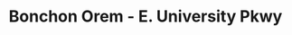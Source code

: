 ---
layout: place
title: "Bonchon Orem - E. University Pkwy"
permalink: /utah/orem/bonchon-orem-e-university-pkwy.html
stateAbbr: UT
stateName: Utah
cityName: Orem
seo:
  name: "Bonchon Orem - E. University Pkwy"
  type: Restaurant
  links: null
description: "Bonchon Orem - E. University Pkwy serves delicious sushi in Orem, Utah. Try fresh Japanese dishes for a great dining experience. "
place_id: ChIJqZlpvX-bTYcRvz9Z8GVnSPU
photos:
  - name: >-
      places/ChIJqZlpvX-bTYcRvz9Z8GVnSPU/photos/AeeoHcJ1mCSD-Z1YocWk0c-Hz9AUdHya60-MX1aas-1DFS79N8ChWMy1keL7gAYXObJPx4NT8YAXvHv84hdqCJ9Eo_G2EeLv88WrGzSK1DeP8WbNlLkEkIJMOqLRQX2yY7rg0vU85u3ssax_7ImtKU4m8vA8MHzO4sa7_6_Gkd050V6_BG7nUrg3u66DfdUW5YKYjiBWdgQ5G1BTekrjBy3lgnCpWusDSMeS0C6aAORNAPAhEbSHXqb9djGtTc5p2UAmL3eSSbiCIZOn1rJkENdpmJfFO0ax892273kd7I3E7TGxz0BnUvKGECc-n6qjT3GW1DXVPm4KlCE9UfI9g5_5naKCG8DDKAkpDZK3iRWKvu9_BIqrLcctrwqLdniF1DukgcouZ4ZVkSGN3bjMw0yYdpkXjCLzQ1M62zfkj7VWUwlP-6jt
    widthPx: 3600
    heightPx: 4800
    authorAttributions:
      - displayName: John Briggs
        uri: https://maps.google.com/maps/contrib/108413720156079966246
        photoUri: >-
          https://lh3.googleusercontent.com/a-/ALV-UjWR5aBHEHwZ2_Md8B2xv5kt8W1JrANQ4dnuR2zbq3MY0gnC_2fx=s100-p-k-no-mo
    flagContentUri: >-
      https://www.google.com/local/imagery/report/?cb_client=maps_api_places.places_api&image_key=!1e10!2sCIHM0ogKEICAgMCw-4zz2gE&hl=en-US
    googleMapsUri: >-
      https://www.google.com/maps/place//data=!3m4!1e2!3m2!1sCIHM0ogKEICAgMCw-4zz2gE!2e10!4m2!3m1!1s0x874d9b7fbd6999a9:0xf5486765f0593fbf
  - name: >-
      places/ChIJqZlpvX-bTYcRvz9Z8GVnSPU/photos/AeeoHcIHDTgxZ17l48GYeba797emoqAI2lx-fr2vRwdQ1mfxPKf7EQ1dKkaHo-LuJ5h0IU3wzy4mUQm1IJe1__7sRAKObfcGMatf7JMBeQvJK2tL72qma_qSQf2zM2PjNCK42OUhA4ABTZUPQon6V3TwqHivfEs7ush-UpybxAEDdSqkCeaWNmnirUQLswvUSr83Q7S_eCo0Yb2M1bTer5nj0tZKTM469LB-WxfcJucqOywvqarp4Lg1j0kK6ZRvCamUsUgkaOfZ-JYX_VPj6K9efD894zZefUxyazCzNj_uGWVf7Q
    widthPx: 800
    heightPx: 800
    authorAttributions:
      - displayName: Bonchon Orem - E. University Pkwy
        uri: https://maps.google.com/maps/contrib/102187199280061105036
        photoUri: >-
          https://lh3.googleusercontent.com/a-/ALV-UjXm4JPpoDMQ9edFpKux8B3GhZRRbIJuaMG0rEg76DZpGQ1nijPv=s100-p-k-no-mo
    flagContentUri: >-
      https://www.google.com/local/imagery/report/?cb_client=maps_api_places.places_api&image_key=!1e10!2sAF1QipP-P7FZACnd30DZhRnC1lHfzOpQWkI6NI2dGVTy&hl=en-US
    googleMapsUri: >-
      https://www.google.com/maps/place//data=!3m4!1e2!3m2!1sAF1QipP-P7FZACnd30DZhRnC1lHfzOpQWkI6NI2dGVTy!2e10!4m2!3m1!1s0x874d9b7fbd6999a9:0xf5486765f0593fbf
  - name: >-
      places/ChIJqZlpvX-bTYcRvz9Z8GVnSPU/photos/AeeoHcLvUGPhBx-RUj3DaANXnFZ7h8e-hokxVHU8qFxlNjKWmWDY_86y700D0xqK_l1FfUcSxh75UEwZNy5I8EA7WVuBDKQ0o3ZIo3NrllkJ7mJ_t8T4Qi6jhhlrc4uzSBK-GhmVES0qS5jMCpKUP_XOuzPhpdRCGR551e9BE4EoG1XG9RaLZpRcp4dffLz6eeFbbCGS6imAU4LdoM0yBOwPzprbXg1JthW28VvsXwi9BNr7sQDr9aR5i10OLZJvneawutB3KBtxMkNEMiweNt1oKL18JjJtuWeQxs2-kZdbELLDRw
    widthPx: 1232
    heightPx: 693
    authorAttributions:
      - displayName: Bonchon Orem - E. University Pkwy
        uri: https://maps.google.com/maps/contrib/102187199280061105036
        photoUri: >-
          https://lh3.googleusercontent.com/a-/ALV-UjXm4JPpoDMQ9edFpKux8B3GhZRRbIJuaMG0rEg76DZpGQ1nijPv=s100-p-k-no-mo
    flagContentUri: >-
      https://www.google.com/local/imagery/report/?cb_client=maps_api_places.places_api&image_key=!1e10!2sAF1QipPiTGIqZG5nt7EV9wWjGie86ZxkCSqsvQQGAUa4&hl=en-US
    googleMapsUri: >-
      https://www.google.com/maps/place//data=!3m4!1e2!3m2!1sAF1QipPiTGIqZG5nt7EV9wWjGie86ZxkCSqsvQQGAUa4!2e10!4m2!3m1!1s0x874d9b7fbd6999a9:0xf5486765f0593fbf
  - name: >-
      places/ChIJqZlpvX-bTYcRvz9Z8GVnSPU/photos/AeeoHcKex6M6I2LuS_n27Nr388mVpsJyG2F-ITcSfIvObWB4JdIRE3QF9MahUb2v0py2VVRHMU1e8XTvQ32ZcGDlNGMDUSfAoNx-64wMMZz8HqtgDAwvgJhep2jQ0A-xxXryYZatBubniCMxML4-RM5PKANHjVQ3g7g2XQkH8Y__7L4fr4rEAc06BqKCEToTsJh8dkKmtzJ4ILBpyrZ5WiuE8aQIIxD4Brw-g_gVNpvGjxJuil74hDhs7HXWEqLAZTWQul1g4nqzSdzvuggl3MdbcdABuxIR8pCJL_uNc87bobsuPA
    widthPx: 1179
    heightPx: 1766
    authorAttributions:
      - displayName: Bonchon Orem - E. University Pkwy
        uri: https://maps.google.com/maps/contrib/102187199280061105036
        photoUri: >-
          https://lh3.googleusercontent.com/a-/ALV-UjXm4JPpoDMQ9edFpKux8B3GhZRRbIJuaMG0rEg76DZpGQ1nijPv=s100-p-k-no-mo
    flagContentUri: >-
      https://www.google.com/local/imagery/report/?cb_client=maps_api_places.places_api&image_key=!1e10!2sAF1QipO8pcXbS9g3vZdDs0mJOuoH30i6pXWHdm2ZRxCJ&hl=en-US
    googleMapsUri: >-
      https://www.google.com/maps/place//data=!3m4!1e2!3m2!1sAF1QipO8pcXbS9g3vZdDs0mJOuoH30i6pXWHdm2ZRxCJ!2e10!4m2!3m1!1s0x874d9b7fbd6999a9:0xf5486765f0593fbf
  - name: >-
      places/ChIJqZlpvX-bTYcRvz9Z8GVnSPU/photos/AeeoHcKaIt10mL1ah4VAj3Zd3nuMhmzdLvMQpa7Qz32Tr40Z9-TbZfsQuTyORymBQEzRonDFIrFJ307fuiEbJJeLUMGOumxsn0h2MCCeZ35YvNM07o7rXw4sNL74nw0JWWs5MaO4RgNDw5zOWqj46AKfZDqR1smgZJS0-sM2P-M2LHaMQv0ZTLChEI32MvLII4M8_kiNbKxWqMv7_PdOBs16YONIR7ZRTWXquQ-pNbtheg9tQKqFJzORA362TEk0amoC4kiC9loZEU9oPwmo-hbqdfQvXx_cC-8idR-Q4kiGk1l-dg
    widthPx: 800
    heightPx: 800
    authorAttributions:
      - displayName: Bonchon Orem - E. University Pkwy
        uri: https://maps.google.com/maps/contrib/102187199280061105036
        photoUri: >-
          https://lh3.googleusercontent.com/a-/ALV-UjXm4JPpoDMQ9edFpKux8B3GhZRRbIJuaMG0rEg76DZpGQ1nijPv=s100-p-k-no-mo
    flagContentUri: >-
      https://www.google.com/local/imagery/report/?cb_client=maps_api_places.places_api&image_key=!1e10!2sAF1QipOeBALB7v_ARLrqdqkXUGejrTVeEEEcPIo7J-uB&hl=en-US
    googleMapsUri: >-
      https://www.google.com/maps/place//data=!3m4!1e2!3m2!1sAF1QipOeBALB7v_ARLrqdqkXUGejrTVeEEEcPIo7J-uB!2e10!4m2!3m1!1s0x874d9b7fbd6999a9:0xf5486765f0593fbf
  - name: >-
      places/ChIJqZlpvX-bTYcRvz9Z8GVnSPU/photos/AeeoHcK9YU_HAc2GOTTxB5VFMO9PfyWBhvtKuDMsGJEkFIzBvtWYC6ywFkbKN7SKoXYBEcixBW8kCRWF2cOpyixUJt2SzsQeWvdK2FL8B-XPYmP95pjue2EEeugx2Is7lFRajKDFAWk10utsXgU-NRsSfJgiKZ7iOOpqnFEFrV_LR5UDOJOa4vfEr4D1fc0A-S-rFHuIEsKvBbLJEx-ls-VuoEayZJp-ozVohkjG_lXfqi0NRe4NXuqUCXCya5gT_1KuMEejSXehti-Ycp1QGP26i1mXvtul3Dpd1D5ljFVU9lATDg
    widthPx: 800
    heightPx: 800
    authorAttributions:
      - displayName: Bonchon Orem - E. University Pkwy
        uri: https://maps.google.com/maps/contrib/102187199280061105036
        photoUri: >-
          https://lh3.googleusercontent.com/a-/ALV-UjXm4JPpoDMQ9edFpKux8B3GhZRRbIJuaMG0rEg76DZpGQ1nijPv=s100-p-k-no-mo
    flagContentUri: >-
      https://www.google.com/local/imagery/report/?cb_client=maps_api_places.places_api&image_key=!1e10!2sAF1QipMQZcefI2F7RSeCMIFj6L5rKB7WBek6JVW41J1L&hl=en-US
    googleMapsUri: >-
      https://www.google.com/maps/place//data=!3m4!1e2!3m2!1sAF1QipMQZcefI2F7RSeCMIFj6L5rKB7WBek6JVW41J1L!2e10!4m2!3m1!1s0x874d9b7fbd6999a9:0xf5486765f0593fbf
  - name: >-
      places/ChIJqZlpvX-bTYcRvz9Z8GVnSPU/photos/AeeoHcK8orCA0aMJUrjplN1Ewz-Ye-BVjRQqk-hsMZI9ijnB3UqNkleetCsouj0Bet9E-OhZYDgsQFC13VlCePnJHPBuzwa7ITaMrdU5m2xNg7o0_6So1EeUd9x9HTUQCtr-z81YzW2qpsH7rZcXSevrmDROtHLokJnHtEzmWjF23hvqttRCPcyfAgN0Q0G9BfFl5AkNN7uB36BthAd0zpW9pERtx1kBcQ5BouZp5uj3YQAGcfM9-C_0vAJoxv20ysefNKYP5GfizwgGlf1xNL0omYacqZ3cclblM6Yjn5cSi7EjGg
    widthPx: 800
    heightPx: 800
    authorAttributions:
      - displayName: Bonchon Orem - E. University Pkwy
        uri: https://maps.google.com/maps/contrib/102187199280061105036
        photoUri: >-
          https://lh3.googleusercontent.com/a-/ALV-UjXm4JPpoDMQ9edFpKux8B3GhZRRbIJuaMG0rEg76DZpGQ1nijPv=s100-p-k-no-mo
    flagContentUri: >-
      https://www.google.com/local/imagery/report/?cb_client=maps_api_places.places_api&image_key=!1e10!2sAF1QipNIAw7ndyxzRv2YBRd2M-Em2yuJQWCnAD4grIBB&hl=en-US
    googleMapsUri: >-
      https://www.google.com/maps/place//data=!3m4!1e2!3m2!1sAF1QipNIAw7ndyxzRv2YBRd2M-Em2yuJQWCnAD4grIBB!2e10!4m2!3m1!1s0x874d9b7fbd6999a9:0xf5486765f0593fbf
  - name: >-
      places/ChIJqZlpvX-bTYcRvz9Z8GVnSPU/photos/AeeoHcIwG67Lqi_eQ47VTVWRsiLoII53aMk5YPSt9t1oF428uVIuvUmdmGtrk2bQHZUv-GvN7N5wHrGySl9Oku2OeneM4YuVJq7syObiHL5dV-SjkgX8aRhfjpIMw0T8jMOVY4paaUDOf28fIF9vElu0-4QW5IBvyFbZ0OWgAgJ-fJj3w3D59RrjZ9ujvHIks5IZmFFs76fV3kyut0JEf6ffT4RxzQumN9pVr3JPz6lsq3Oem7AVCcyegZX4HONghRG1zWziA0rDNzk0v_s2y5nqKvoQQlN0EEUPUpd3hJ2DZZcj3A
    widthPx: 800
    heightPx: 800
    authorAttributions:
      - displayName: Bonchon Orem - E. University Pkwy
        uri: https://maps.google.com/maps/contrib/102187199280061105036
        photoUri: >-
          https://lh3.googleusercontent.com/a-/ALV-UjXm4JPpoDMQ9edFpKux8B3GhZRRbIJuaMG0rEg76DZpGQ1nijPv=s100-p-k-no-mo
    flagContentUri: >-
      https://www.google.com/local/imagery/report/?cb_client=maps_api_places.places_api&image_key=!1e10!2sAF1QipN4RnxkSybg7L4QlnHE6ANXiJ5ukqCp4QZKBYYV&hl=en-US
    googleMapsUri: >-
      https://www.google.com/maps/place//data=!3m4!1e2!3m2!1sAF1QipN4RnxkSybg7L4QlnHE6ANXiJ5ukqCp4QZKBYYV!2e10!4m2!3m1!1s0x874d9b7fbd6999a9:0xf5486765f0593fbf
  - name: >-
      places/ChIJqZlpvX-bTYcRvz9Z8GVnSPU/photos/AeeoHcJYlcBxOM8ITRqH0LQiMTa52iMidvaqJ-5uWIGQ-Em59J_jtZMkKLmsmq5jedJ1Vne85ziDtQ8mDrA9tP3SZplhsjH1YaXqwXLwnGfqclHJfcd4if2Ms6qljPl4TAbrJbZcKWHpcH3xcJWBgtm77AygywitVHsNI2IW0BgYMsiAlBkUDkOtQNlxZ0KdXgegzW7AUU70IN9oA_dJzAhnSMBJVlJdHDCOv1-mEEfSdUOr-Ef7KUhCrOk7ka556ZuGNkxSP_rHImUmfIbeaZwGr852Ez-MtySWHF6ZxKqe6DjQ-_Yi-3ooWCRNAYFTR9bzG7hpIOF_UlaSDAgK23FtdoqEzxc1HzRamgTiK2lunQU1ZeTs7k5d1PQFXuFLwZs1IFJf7c2zi7jmn-lgTNLg5WNSSUkq8sSDS5JIDQC_svGBsQcc
    widthPx: 3024
    heightPx: 4032
    authorAttributions:
      - displayName: Grace Choi
        uri: https://maps.google.com/maps/contrib/114541031475989850583
        photoUri: >-
          https://lh3.googleusercontent.com/a/ACg8ocLHqLTmz-Fw7NR9Y8kR8C7FmmSuwzPhgAslfLRw0w0lzNMZgA=s100-p-k-no-mo
    flagContentUri: >-
      https://www.google.com/local/imagery/report/?cb_client=maps_api_places.places_api&image_key=!1e10!2sCIHM0ogKEICAgMDwo67dtwE&hl=en-US
    googleMapsUri: >-
      https://www.google.com/maps/place//data=!3m4!1e2!3m2!1sCIHM0ogKEICAgMDwo67dtwE!2e10!4m2!3m1!1s0x874d9b7fbd6999a9:0xf5486765f0593fbf
  - name: >-
      places/ChIJqZlpvX-bTYcRvz9Z8GVnSPU/photos/AeeoHcJD5nLgr9fijpjcFZsL34dw-ziC-OpO-T9UF7AH38orWxLxxfcCiiUHzRMC8xyY5regQ07jvBq4Gpu0u5csNqhQSkJjQJbpla2QSMZzaILQZ-wIetRpe4UYR38k7GjaPlbOYI2lGOeti4FjyrLcGK0o8ssrcr2zZjOaJx5cgDsifjyWn_BsMQFr6Gdrz3qnPFz1co2UR5Mis9pNf_A680NXtcmZHXRIYoxtVL8LNPxnSpCqHe_EZMdazxo4Kif8UYOBb8iMl2FnQ14KSK_YzZUTgYIH7rkfon6FJDMhPZrC9A
    widthPx: 800
    heightPx: 800
    authorAttributions:
      - displayName: Bonchon Orem - E. University Pkwy
        uri: https://maps.google.com/maps/contrib/102187199280061105036
        photoUri: >-
          https://lh3.googleusercontent.com/a-/ALV-UjXm4JPpoDMQ9edFpKux8B3GhZRRbIJuaMG0rEg76DZpGQ1nijPv=s100-p-k-no-mo
    flagContentUri: >-
      https://www.google.com/local/imagery/report/?cb_client=maps_api_places.places_api&image_key=!1e10!2sAF1QipOWCRpV3iyDIhlxWAUq7sD6Rb925Bp2Ot0z94Mh&hl=en-US
    googleMapsUri: >-
      https://www.google.com/maps/place//data=!3m4!1e2!3m2!1sAF1QipOWCRpV3iyDIhlxWAUq7sD6Rb925Bp2Ot0z94Mh!2e10!4m2!3m1!1s0x874d9b7fbd6999a9:0xf5486765f0593fbf
address: 541 E University Pkwy Suite A, Orem, UT 84097, USA
street: 541 E University Pkwy Suite A
city: Orem
state: UT
zip: '84097'
country: USA
neighborhood: Hillcrest
latitude: '40.274775'
longitude: '-111.683726'
accessibility_options:
  wheelchairAccessibleParking: true
  wheelchairAccessibleEntrance: true
  wheelchairAccessibleSeating: true
business_status: OPERATIONAL
name: Bonchon Orem - E. University Pkwy
google_maps_links:
  directionsUri: >-
    https://www.google.com/maps/dir//''/data=!4m7!4m6!1m1!4e2!1m2!1m1!1s0x874d9b7fbd6999a9:0xf5486765f0593fbf!3e0
  placeUri: https://maps.google.com/?cid=17674490425137250239
  writeAReviewUri: >-
    https://www.google.com/maps/place//data=!4m3!3m2!1s0x874d9b7fbd6999a9:0xf5486765f0593fbf!12e1
  reviewsUri: >-
    https://www.google.com/maps/place//data=!4m4!3m3!1s0x874d9b7fbd6999a9:0xf5486765f0593fbf!9m1!1b1
  photosUri: >-
    https://www.google.com/maps/place//data=!4m3!3m2!1s0x874d9b7fbd6999a9:0xf5486765f0593fbf!10e5
primary_type: Asian Restaurant
opening_hours:
  regular: null
  current: null
secondary_opening_hours:
  regular:
    weekdayDescriptions: null
    type: null
  current:
    weekdayDescriptions: null
    type: null
phone: null
price_level: null
price_range: null
rating: null
rating_count: 0
website: null
reviews: null
parking_options: null
payment_options: null
allow_dogs: null
curbside_pickup: null
delivery: null
dine_in: null
good_for_children: null
good_for_groups: null
good_for_sports: null
live_music: null
menu_for_children: null
outdoor_seating: null
reservable: null
restroom: null
serves_beer: null
serves_breakfast: null
serves_brunch: null
serves_cocktails: null
serves_coffee: null
serves_dinner: null
serves_dessert: null
serves_lunch: null
serves_vegetarian_food: null
serves_wine: null
takeout: null
update_category: essentials
summary: null

---